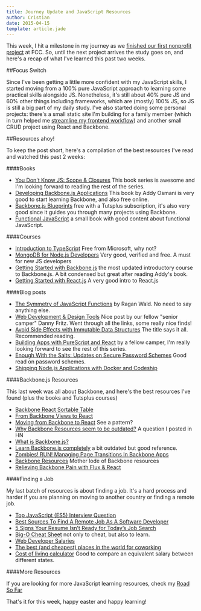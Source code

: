 ```yaml
---
title: Journey Update and JavaScript Resources
author: Cristian
date: 2015-04-15
template: article.jade
---
```


This week, I hit a milestone in my journey as we [finished our first nonprofit project](http://crisberrios.github.io/articles/kopernik-first-nonprofit-experience-at-freecodecamp/) at FCC. So, until the next project arrives the study goes on, and here's a recap of what I've learned this past two weeks.

##Focus Switch

Since I've been getting a little more confident with my JavaScript skills, I started moving from a 100% pure JavaScript approach to learning some practical skills alongside JS. Nonetheless, it's still about 40% pure JS and 60% other things including frameworks, which are (mostly) 100% JS, so JS is still a big part of my daily study. I've also started doing some personal projects: there's a small static site I'm building for a family member (which in turn helped me [streamline my frontend workflow](https://github.com/crisberrios/static-starter)) and another small CRUD project using React and Backbone.

##Resources ahoy!

To keep the post short, here's a compilation of the best resources I've read and watched this past 2 weeks:

####Books

- [You Don't Know JS: Scope & Closures](https://github.com/getify/You-Dont-Know-JS/tree/master/scope%20%26%20closures) This book series is awesome and I'm looking forward to reading the rest of the series.
- [Developing Backbone.js Applications](http://addyosmani.github.io/backbone-fundamentals/) This book by Addy Osmani is very good to start learning Backbone, and also free online.
- [Backbone.js Blueprints](https://www.packtpub.com/web-development/backbonejs-blueprints) free with a Tutsplus subscription, it's also very good since it guides you through many projects using Backbone.
- [Functional JavaScript](http://jcouyang.gitbooks.io/functional-javascript/content/en/index.html) a small book with good content about functional JavaScript.


####Courses
- [Introduction to TypeScript](https://www.edx.org/course/introduction-typescript-microsoft-dev201x) Free from Microsoft, why not?
- [MongoDB for Node.js Developers](https://university.mongodb.com/courses/M101JS/about) Very good, verified and free. A must for new JS developers
- [Getting Started with Backbone.js](https://code.tutsplus.com/courses/getting-started-with-backbone) the most updated introductory course to Backbone.js. A bit condensed but great after reading Addy's book.
- [Getting Started with React.js](https://code.tutsplus.com/courses/getting-started-with-reactjs) A very good intro to React.js


####Blog posts

- [The Symmetry of JavaScript Functions](http://raganwald.com/2015/03/12/symmetry.html) by Ragan Wald. No need to say anything else.
- [Web Development & Design Tools](https://dannyfritz.wordpress.com/2015/02/03/web-development-design-tools-january-2015/) Nice post by our fellow "senior camper" Danny Fritz. Went through all the links, some really nice finds!
- [Avoid Side Effects with Immutable Data Structures](http://bahmutov.calepin.co/avoid-side-effects-with-immutable-data-structures.html) The title says it all. Recommended reading.
- [Building Apps with PureScript and React](https://kritzcreek.github.io/tutorial/2015/03/31/apps-with-purescript-and-react-1/) by a fellow camper, I'm really looking forward to see the rest of this series.
- [Enough With the Salts: Updates on Secure Password Schemes](http://chargen.matasano.com/chargen/2015/3/26/enough-with-the-salts-updates-on-secure-password-schemes.html) Good read on password schemes.
- [Shipping Node.js Applications with Docker and Codeship](http://blog.risingstack.com/shipping-node-js-applications-with-docker-and-codeship/)


####Backbone.js Resources

This last week was all about Backbone, and here's the best resources I've found (plus the books and Tutsplus courses)

- [Backbone React Sortable Table](http://www.openmindedinnovations.com/blogs/backbone-react-sortable-table)
- [From Backbone Views to React](http://leoasis.github.io/posts/2014/03/22/from_backbone_views_to_react/)
- [Moving from Backbone to React](http://clayallsopp.com/posts/from-backbone-to-react/) See a pattern?
- [Why Backbone Resources seem to be outdated?](https://news.ycombinator.com/item?id=9286410) A question I posted in HN
- [What is Backbone.js?](http://www.ozytive.com/2015/03/23/what-is-backbone-js/)
- [Learn Backbone.js completely](http://javascriptissexy.com/learn-backbone-js-completely/) a bit outdated but good reference.
- [Zombies! RUN! Managing Page Transitions In Backbone Apps](https://lostechies.com/derickbailey/2011/09/15/zombies-run-managing-page-transitions-in-backbone-apps/)
- [Backbone Resources](https://github.com/jashkenas/backbone/wiki/Tutorials%2C-blog-posts-and-example-sites) Mother lode of Backbone resources
- [Relieving Backbone Pain with Flux & React](http://product.hubspot.com/blog/moving-backbone-to-flux-react)


####Finding a Job

My last batch of resources is about finding a job. It's a hard process and harder if you are planning on moving to another country or finding a remote job.

- [Top JavaScript (ES5) Interview Question](http://tonyfreed.com/blog/top_javascript_interview_question_2015)
- [Best Sources To Find A Remote Job As A Software Developer](http://blog.remoteworknewsletter.com/2015/03/23/best-sources-to-find-a-remote-job-as-a-software-developer/)
- [5 Signs Your Resume Isn’t Ready for Today’s Job Search](http://www.youtern.com/thesavvyintern/index.php/2015/03/20/5-signs-your-resume-isnt-ready-for-todays-job-search/)
- [Big-O Cheat Sheet](http://bigocheatsheet.com/) not only to cheat, but also to learn.
- [Web Developer Salaries](http://www.payscale.com/research/US/Job=Web_Developer/Salary)
- [The best (and cheapest) places in the world for coworking](http://qz.com/371714/the-best-and-cheapest-places-in-the-world-for-coworking/)
- [Cost of living calculator](http://money.cnn.com/calculator/pf/cost-of-living/) Good to compare an equivalent salary between different states.


####More Resources

If you are looking for more JavaScript learning resources, check my [Road So Far](http://crisberrios.github.io/articles/the-road-so-far/)

That's it for this week, happy easter and happy learning!

